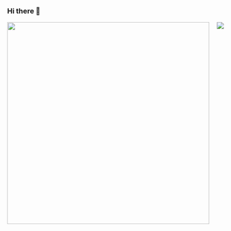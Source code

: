 ### Hi there 👋

<!--
**Jnaneshrompilli/jnaneshrompilli** is a ✨ _special_ ✨ repository because its `README.md` (this file) appears on your GitHub profile-->
<div>
<img  align="left" src="https://github-readme-stats.vercel.app/api?username=jnaneshrompilli&show_icons=true&theme=github_dark" width="470">
<img align="right"  src="https://github-readme-stats.vercel.app/api/top-langs/?username=jnaneshrompilli&layout=compact&hide=cmake width="300">
</div>



